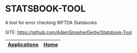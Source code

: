 # STATSBOOK-TOOL
 
 A tool for error checking WFTDA Statsbooks
 
 SITE: https://github.com/AdamSmasherDerby/Statsbook-Tool

 | [Applications](https://portable-linux-apps.github.io/apps.html) | [Home](https://portable-linux-apps.github.io)
 | --- | --- |
